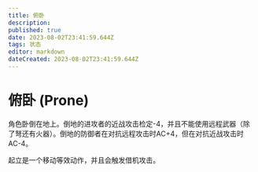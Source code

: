 ```yaml
---
title: 俯卧
description: 
published: true
date: 2023-08-02T23:41:59.644Z
tags: 状态
editor: markdown
dateCreated: 2023-08-02T23:41:59.644Z
---
```


# 俯卧 (Prone)
角色卧倒在地上。倒地的进攻者的近战攻击检定-4，并且不能使用远程武器（除了弩还有火器）。倒地的防御者在对抗远程攻击时AC+4，但在对抗近战攻击时AC-4。

起立是一个移动等效动作，并且会触发借机攻击。